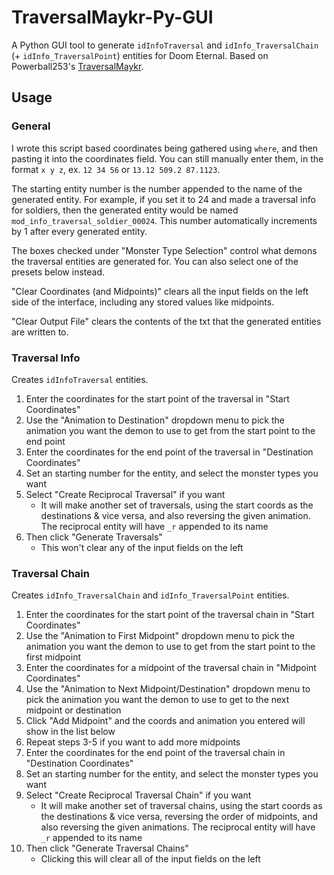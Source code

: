 # TraversalMaykr-Py-GUI
A Python GUI tool to generate `idInfoTraversal` and `idInfo_TraversalChain` (+ `idInfo_TraversalPoint`) entities for Doom Eternal. Based on Powerball253's [TraversalMaykr](https://github.com/PowerBall253/TraversalMaykr).

## Usage
### General
I wrote this script based coordinates being gathered using `where`, and then pasting it into the coordinates field. You can still manually enter them, in the format `x y z`, ex. `12 34 56` or `13.12 509.2 87.1123`.

The starting entity number is the number appended to the name of the generated entity. For example, if you set it to 24 and made a traversal info for soldiers, then the generated entity would be named `mod_info_traversal_soldier_00024`. This number automatically increments by 1 after every generated entity.

The boxes checked under "Monster Type Selection" control what demons the traversal entities are generated for. You can also select one of the presets below instead.

"Clear Coordinates (and Midpoints)" clears all the input fields on the left side of the interface, including any stored values like midpoints.

"Clear Output File" clears the contents of the txt that the generated entities are written to.

### Traversal Info
Creates `idInfoTraversal` entities.
1. Enter the coordinates for the start point of the traversal in "Start Coordinates"
2. Use the "Animation to Destination" dropdown menu to pick the animation you want the demon to use to get from the start point to the end point
3. Enter the coordinates for the end point of the traversal in "Destination Coordinates"
4. Set an starting number for the entity, and select the monster types you want
5. Select "Create Reciprocal Traversal" if you want
    * It will make another set of traversals, using the start coords as the destinations & vice versa, and also reversing the given animation. The reciprocal entity will have `_r` appended to its name
6. Then click "Generate Traversals"
    * This won't clear any of the input fields on the left

### Traversal Chain
Creates `idInfo_TraversalChain` and `idInfo_TraversalPoint` entities.
1. Enter the coordinates for the start point of the traversal chain in "Start Coordinates"
2. Use the "Animation to First Midpoint" dropdown menu to pick the animation you want the demon to use to get from the start point to the first midpoint
3. Enter the coordinates for a midpoint of the traversal chain in "Midpoint Coordinates"
4. Use the "Animation to Next Midpoint/Destination" dropdown menu to pick the animation you want the demon to use to get to the next midpoint or destination
5. Click "Add Midpoint" and the coords and animation you entered will show in the list below
6. Repeat steps 3-5 if you want to add more midpoints
7. Enter the coordinates for the end point of the traversal chain in "Destination Coordinates"
8. Set an starting number for the entity, and select the monster types you want
9. Select "Create Reciprocal Traversal Chain" if you want
    * It will make another set of traversal chains, using the start coords as the destinations & vice versa, reversing the order of midpoints, and also reversing the given animations. The reciprocal entity will have `_r` appended to its name
9. Then click "Generate Traversal Chains"
    * Clicking this will clear all of the input fields on the left
